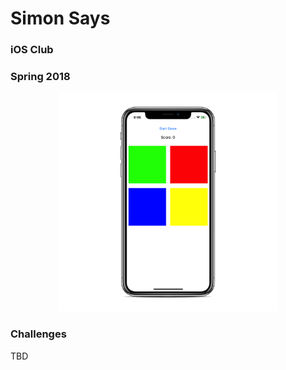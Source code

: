 # Simon Says
### iOS Club
### Spring 2018


<p align="center">
  <img src="screenshot.png" width=350px>
</p>

### Challenges
TBD
